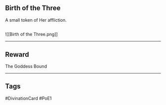 ## Birth of the Three
A small token of Her affliction.
## 
![[Birth of the Three.png]]

---
## Reward
The Goddess Bound

---
## Tags
#DivinationCard
#PoE1